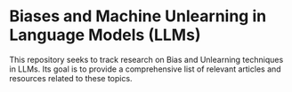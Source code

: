 # Biases and Machine Unlearning in Language Models (LLMs)

This repository seeks to track research on Bias and Unlearning techniques in LLMs. Its goal is to provide a comprehensive list of relevant articles and resources related to these topics.

